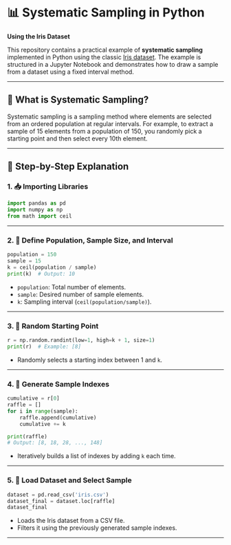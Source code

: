 # 📊 Systematic Sampling in Python  
**Using the Iris Dataset**

This repository contains a practical example of **systematic sampling** implemented in Python using the classic [Iris dataset](https://archive.ics.uci.edu/ml/datasets/iris). The example is structured in a Jupyter Notebook and demonstrates how to draw a sample from a dataset using a fixed interval method.

---

## 📌 What is Systematic Sampling?

Systematic sampling is a sampling method where elements are selected from an ordered population at regular intervals. For example, to extract a sample of 15 elements from a population of 150, you randomly pick a starting point and then select every 10th element.

---

## 🧠 Step-by-Step Explanation

### 1. 📥 Importing Libraries

```python
import pandas as pd
import numpy as np
from math import ceil
```

---

### 2. 📏 Define Population, Sample Size, and Interval

```python
population = 150
sample = 15
k = ceil(population / sample)
print(k)  # Output: 10
```

- `population`: Total number of elements.
- `sample`: Desired number of sample elements.
- `k`: Sampling interval (`ceil(population/sample)`).

---

### 3. 🎯 Random Starting Point

```python
r = np.random.randint(low=1, high=k + 1, size=1)
print(r)  # Example: [8]
```

- Randomly selects a starting index between 1 and `k`.

---

### 4. 🔁 Generate Sample Indexes

```python
cumulative = r[0]
raffle = []
for i in range(sample):
    raffle.append(cumulative)
    cumulative += k

print(raffle)
# Output: [8, 18, 28, ..., 148]
```

- Iteratively builds a list of indexes by adding `k` each time.

---

### 5. 📄 Load Dataset and Select Sample

```python
dataset = pd.read_csv('iris.csv')
dataset_final = dataset.loc[raffle]
dataset_final
```

- Loads the Iris dataset from a CSV file.
- Filters it using the previously generated sample indexes.

---
